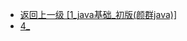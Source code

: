 - [返回上一级 [1_java基础_初版(颜群java)]](page/后端/JavaNote/1_java基础_初版(颜群java)/)
- [4_](page/后端/JavaNote/1_java基础_初版(颜群java)/4_/)
